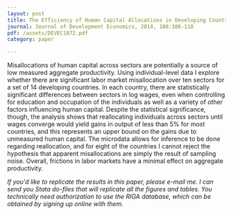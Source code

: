 ```yaml
---
layout: post
title: The Efficiency of Human Capital Allocations in Developing Countries
journal: Journal of Development Economics, 2014, 108:106-118
pdf: /assets/DEVEC1872.pdf
category: paper

---
```

Misallocations of human capital across sectors are potentially a source of low measured aggregate productivity. Using individual-level data I explore whether there are significant labor market misallocation over ten sectors for a set of 14 developing countries. In each country, there are statistically significant differences between sectors in log wages, even when controlling for education and occupation of the individuals as well as a variety of other factors influencing human capital. Despite the statistical significance, though, the analysis shows that reallocating individuals across sectors until wages converge would yield gains in output of less than 5% for most countries, and this represents an upper bound on the gains due to unmeasured human capital. The microdata allows for inference to be done regarding reallocation, and for eight of the countries I cannot reject the hypothesis that apparent misallocations are simply the result of sampling noise. Overall, frictions in labor markets have a minimal effect on aggregate productivity.

*If you'd like to replicate the results in this paper, please e-mail me. I can send you Stata do-files that will replicate all the figures and tables. You technically need authorization to use the RIGA database, which can be obtained by signing up online with them.*